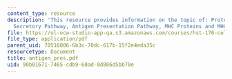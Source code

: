 ```yaml
---
content_type: resource
description: 'This resource provides information on the topic of: Protein Trafficking/The
  Secretory Pathway, Antigen Presentation Pathway, MHC Proteins and MHC Class I Pathway.'
file: https://ol-ocw-studio-app-qa.s3.amazonaws.com/courses/hst-176-cellular-and-molecular-immunology-fall-2005/90b016717465cdb960ad8d806d5bb70e_antigen_pres.pdf
file_type: application/pdf
parent_uid: 70516006-6b3c-70dc-617b-15f2e4eda35c
resourcetype: Document
title: antigen_pres.pdf
uid: 90b01671-7465-cdb9-60ad-8d806d5bb70e
---
```

